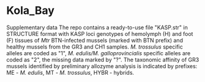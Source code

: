 # Kola_Bay
Supplementary data
The repo contains a ready-to-use file "KASP.str" in STRUCTURE format with KASP loci genotypes of hemolymph (H) and foot (F) tissues of _Mtr_ BTN-infected mussels (marked with BTN prefix) and healthy mussels from the GR3 and CH1 samples. _M. trossulus_ specific alleles are coded as "1", _M. edulis/M. galloprovincialis_ specific alleles are coded as "2", the missing data marked by "?". The taxonomic affinity of GR3 mussels identified by preliminary allozyme analysis is indicated by prefixes: ME - _M. edulis_, MT - _M. trossulus_, HYBR - hybrids.
